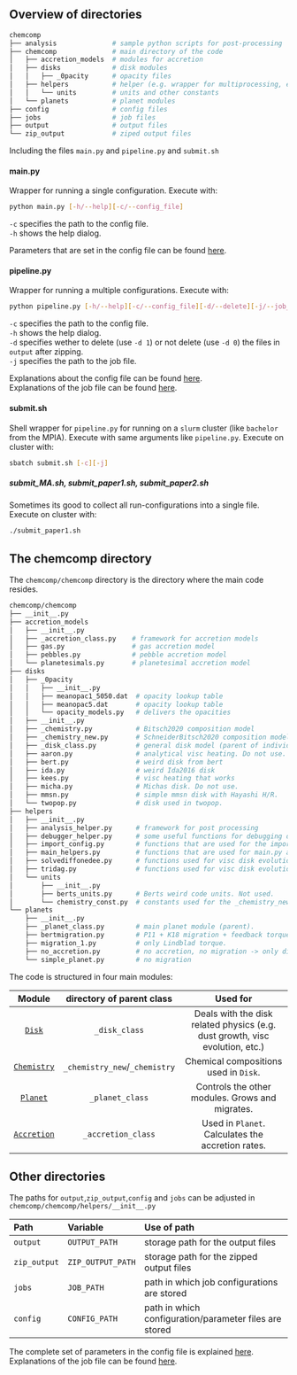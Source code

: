 ## Overview of directories

```bash
chemcomp
├── analysis              # sample python scripts for post-processing 
├── chemcomp              # main directory of the code
│   ├── accretion_models  # modules for accretion
│   ├── disks             # disk modules
│   │   ├── _0pacity      # opacity files
│   ├── helpers           # helper (e.g. wrapper for multiprocessing, etc)
│   │   └── units         # units and other constants
│   └── planets           # planet modules
├── config                # config files
├── jobs                  # job files
├── output                # output files 
└── zip_output            # ziped output files
```

Including the files `main.py` and `pipeline.py` and `submit.sh`

#### main.py
Wrapper for running a single configuration. Execute with:
```bash
python main.py [-h/--help][-c/--config_file]
```
`-c` specifies the path to the config file.  
`-h` shows the help dialog.

Parameters that are set in the config file can be found [here](Config-File.md).  

#### pipeline.py
Wrapper for running a multiple configurations. Execute with:
```bash
python pipeline.py [-h/--help][-c/--config_file][-d/--delete][-j/--job_file]
```
`-c` specifies the path to the config file.  
`-h` shows the help dialog.  
`-d` specifies wether to delete (use `-d 1`) or not delete (use `-d 0`) the files in `output` after zipping.    
`-j` specifies the path to the job file.  

Explanations about the config file can be found [here](Config-File.md).       
Explanations of the job file can be found [here](Job-File.md).  

#### submit.sh
Shell wrapper for `pipeline.py` for running on a `slurm` cluster (like `bachelor` from the MPIA). Execute with same arguments like `pipeline.py`. Execute on cluster with:
```bash
sbatch submit.sh [-c][-j]
```

##### submit_MA.sh, submit_paper1.sh, submit_paper2.sh
Sometimes its good to collect all run-configurations into a single file. Execute on cluster with:
```bash
./submit_paper1.sh
```



## The chemcomp directory
The `chemcomp/chemcomp` directory is the directory where the main code resides.

```bash
chemcomp/chemcomp
├── __init__.py
├── accretion_models
│   ├── __init__.py
│   ├── _accretion_class.py    # framework for accretion models
│   ├── gas.py                 # gas accretion model
│   ├── pebbles.py             # pebble accretion model
│   └── planetesimals.py       # planetesimal accretion model
├── disks
│   ├── _0pacity
│   │   ├── __init__.py
│   │   ├── meanopac1_5050.dat  # opacity lookup table
│   │   ├── meanopac5.dat       # opacity lookup table
│   │   └── opacity_models.py   # delivers the opacities
│   ├── __init__.py
│   ├── _chemistry.py           # Bitsch2020 composition model
│   ├── _chemistry_new.py       # SchneiderBitsch2020 composition model
│   ├── _disk_class.py          # general disk model (parent of individual disks)
│   ├── aaron.py                # analytical visc heating. Do not use.
│   ├── bert.py                 # weird disk from bert
│   ├── ida.py                  # weird Ida2016 disk
│   ├── kees.py                 # visc heating that works
│   ├── micha.py                # Michas disk. Do not use.
│   ├── mmsn.py                 # simple mmsn disk with Hayashi H/R.
│   └── twopop.py               # disk used in twopop.
├── helpers                 
│   ├── __init__.py
│   ├── analysis_helper.py      # framework for post processing
│   ├── debugger_helper.py      # some useful functions for debugging during runtime
│   ├── import_config.py        # functions that are used for the import of the parameters in the config file.
│   ├── main_helpers.py         # functions that are used for main.py and pipeline.py.
│   ├── solvediffonedee.py      # functions used for visc disk evolution
│   ├── tridag.py               # functions used for visc disk evolution
│   └── units            
│       ├── __init__.py 
│       ├── berts_units.py      # Berts weird code units. Not used. 
│       └── chemistry_const.py  # constants used for the _chemistry_new and _chemistry
└── planets
    ├── __init__.py
    ├── _planet_class.py        # main planet module (parent).
    ├── bertmigration.py        # P11 + K18 migration + feedback torques.
    ├── migration_1.py          # only Lindblad torque.
    ├── no_accretion.py         # no accretion, no migration -> only disk
    └── simple_planet.py        # no migration
```

The code is structured in four main modules:

| Module | directory of parent class | Used for |  
|:---:|:---:|:---:|   
| [`Disk`](Disk-Module.md) | `_disk_class` | Deals with the disk related physics (e.g. dust growth, visc evolution, etc.) |
| [`Chemistry`](Chemistry-Module.md) | `_chemistry_new`/`_chemistry` | Chemical compositions used in `Disk`.|
| [`Planet`](Planet-Module.md) | `_planet_class` | Controls the other modules. Grows and migrates. |
| [`Accretion`](Accretion-Module.md)| `_accretion_class` | Used in `Planet`. Calculates the accretion rates. |


## Other directories

The paths for `output`,`zip_output`,`config` and `jobs` can be adjusted in `chemcomp/chemcomp/helpers/__init__.py`

| Path | Variable | Use of path |  
|:--- |:--- |:--- |  
| `output` | `OUTPUT_PATH` | storage path for the output files |  
| `zip_output` | `ZIP_OUTPUT_PATH` | storage path for the zipped output files |  
| `jobs` | `JOB_PATH` | path in which job configurations are stored |  
| `config` | `CONFIG_PATH` | path in which configuration/parameter files are stored |  

The complete set of parameters in the config file is explained [here](Config-File.md).       
Explanations of the job file can be found [here](Job-File.md). 



